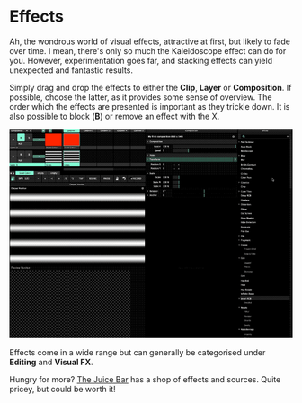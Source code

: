 # Effects

Ah, the wondrous world of visual effects,  attractive at first, but likely to fade over time. I mean, there's only so much the Kaleidoscope effect can do for you. However, experimentation goes far, and stacking effects can yield unexpected and fantastic results.

Simply drag and drop the effects to either the **Clip**, **Layer** or **Composition**. If possible, choose the latter, as it provides some sense of overview. The order which the effects are presented is important as they trickle down. It is also possible to block \(**B**\) or remove an effect with the X.

![](../../../.gitbook/assets/resolume-effects.gif)

Effects come in a wide range but can generally be categorised under **Editing** and **Visual FX**. 

Hungry for more? [The Juice Bar](https://get-juicebar.com/) has a shop of effects and sources. Quite pricey, but could be worth it!


